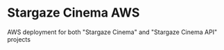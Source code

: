 # Stargaze Cinema AWS

AWS deployment for both "Stargaze Cinema" and "Stargaze Cinema API" projects

